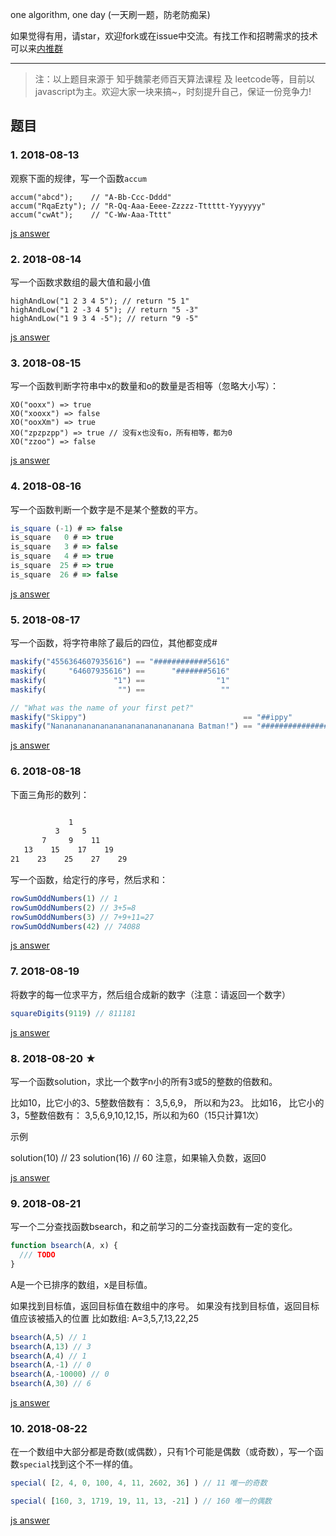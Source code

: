 one algorithm, one day (一天刷一题，防老防痴呆)

如果觉得有用，请star，欢迎fork或在issue中交流。有找工作和招聘需求的技术可以来[内推群](https://github.com/neitui/jobs)

---

> 注：以上题目来源于 知乎魏蒙老师百天算法课程 及 leetcode等，目前以javascript为主。欢迎大家一块来搞~，时刻提升自己，保证一份竞争力!

## 题目

### 1. 2018-08-13
观察下面的规律，写一个函数`accum`
```
accum("abcd");    // "A-Bb-Ccc-Dddd"
accum("RqaEzty"); // "R-Qq-Aaa-Eeee-Zzzzz-Tttttt-Yyyyyyy"
accum("cwAt");    // "C-Ww-Aaa-Tttt"
```

[js answer](./js/accum.js)

### 2. 2018-08-14
写一个函数求数组的最大值和最小值
```
highAndLow("1 2 3 4 5"); // return "5 1"
highAndLow("1 2 -3 4 5"); // return "5 -3"
highAndLow("1 9 3 4 -5"); // return "9 -5"
```
[js answer](./js/highAndLow.js)

### 3. 2018-08-15
写一个函数判断字符串中x的数量和o的数量是否相等（忽略大小写）：
```
XO("ooxx") => true
XO("xooxx") => false
XO("ooxXm") => true
XO("zpzpzpp") => true // 没有x也没有o，所有相等，都为0
XO("zzoo") => false
```
[js answer](./js/XO.js)

### 4. 2018-08-16
写一个函数判断一个数字是不是某个整数的平方。
```js
is_square (-1) # => false
is_square   0 # => true
is_square   3 # => false
is_square   4 # => true
is_square  25 # => true
is_square  26 # => false
```

[js answer](./js/isSquare.js)

### 5. 2018-08-17

写一个函数，将字符串除了最后的四位，其他都变成#

```js
maskify("4556364607935616") == "############5616"
maskify(     "64607935616") ==      "#######5616"
maskify(               "1") ==                "1"
maskify(                "") ==                 ""

// "What was the name of your first pet?"
maskify("Skippy")                                   == "##ippy"
maskify("Nananananananananananananananana Batman!") == "####################################man!"
```

[js answer](./js/maskify.js)

### 6. 2018-08-18

下面三角形的数列：

```bash

             1
          3     5   
       7     9    11
   13    15    17    19
21    23    25    27    29
```
写一个函数，给定行的序号，然后求和：

```js
rowSumOddNumbers(1) // 1
rowSumOddNumbers(2) // 3+5=8
rowSumOddNumbers(3) // 7+9+11=27
rowSumOddNumbers(42) // 74088
```

[js answer](./js/rowSumOddNumbers.js)

### 7. 2018-08-19

将数字的每一位求平方，然后组合成新的数字（注意：请返回一个数字）

```js
squareDigits(9119) // 811181
```
[js answer](./js/squareDigits.js)

### 8. 2018-08-20  ★

写一个函数solution，求比一个数字n小的所有3或5的整数的倍数和。

比如10，比它小的3、5整数倍数有： 3,5,6,9， 所以和为23。 比如16， 比它小的3，5整数倍数有： 3,5,6,9,10,12,15，所以和为60（15只计算1次）

示例

solution(10) // 23
solution(16) // 60
注意，如果输入负数，返回0

[js answer](./js/summary.js)

### 9. 2018-08-21

写一个二分查找函数bsearch，和之前学习的二分查找函数有一定的变化。

```js
function bsearch(A, x) {
  /// TODO
}
```

A是一个已排序的数组，x是目标值。

如果找到目标值，返回目标值在数组中的序号。
如果没有找到目标值，返回目标值应该被插入的位置
比如数组: A=3,5,7,13,22,25

```js
bsearch(A,5) // 1
bsearch(A,13) // 3
bsearch(A,4) // 1
bsearch(A,-1) // 0
bsearch(A,-10000) // 0
bsearch(A,30) // 6
```

[js answer](./js/binarySearch.js)

### 10. 2018-08-22

在一个数组中大部分都是奇数(或偶数），只有1个可能是偶数（或奇数），写一个函数`special`找到这个不一样的值。

```javascript
special( [2, 4, 0, 100, 4, 11, 2602, 36] ) // 11 唯一的奇数

special( [160, 3, 1719, 19, 11, 13, -21] ) // 160 唯一的偶数
```

[js answer](./js/special.js)

